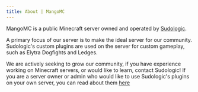 ```yaml
---
title: About | MangoMC
---
```

MangoMC is a public Minecraft server owned and operated by [Sudologic](https://sudologic.net). 

A primary focus of our server is to make the ideal server for our community. Sudologic's custom plugins are used on the server for custom gameplay, such as Elytra Dogfights and Ledges.

We are actively seeking to grow our community, if you have experience working on Minecraft servers, or would like to learn, contact Sudologic!
If you are a server owner or admin who would like to use Sudologic's plugins on your own server, you can read about them [here](https://sudologic.net/mc_plugins) 
